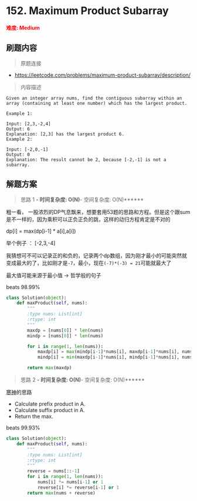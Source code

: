 # 152. Maximum Product Subarray

**<font color=red>难度: Medium</font>**

## 刷题内容

> 原题连接

* https://leetcode.com/problems/maximum-product-subarray/description/

> 内容描述

```
Given an integer array nums, find the contiguous subarray within an array (containing at least one number) which has the largest product.

Example 1:

Input: [2,3,-2,4]
Output: 6
Explanation: [2,3] has the largest product 6.
Example 2:

Input: [-2,0,-1]
Output: 0
Explanation: The result cannot be 2, because [-2,-1] is not a subarray.
```

## 解题方案

> 思路 1
******- 时间复杂度: O(N)******- 空间复杂度: O(N)******

粗一看， 一股浓烈的DP气息飘来，想要套用53题的思路和方程。但是这个跟sum是不一样的，因为乘积可以正负正负的跳，这样的动归方程肯定是不对的

dp[i] = max(dp[i-1] * a[i],a[i])

举个例子 ： [-2,3,-4]


我猜想可不可以记录正的和负的，记录两个dp数组，因为刚才最小的可能突然就变成最大的了，比如刚才是```-7```，最小，现在```(-7)*(-3) = 21```可能就最大了

最大值可能来源于最小值 -> 哲学般的句子

beats 98.99%

```python
class Solution(object):
    def maxProduct(self, nums):
        """
        :type nums: List[int]
        :rtype: int
        """
        maxdp = [nums[0]] * len(nums)
        mindp = [nums[0]] * len(nums)

        for i in range(1, len(nums)):
        	maxdp[i] = max(mindp[i-1]*nums[i], maxdp[i-1]*nums[i], nums[i])
        	mindp[i] = min(maxdp[i-1]*nums[i], mindp[i-1]*nums[i], nums[i])

        return max(maxdp)
```

> 思路 2
******- 时间复杂度: O(N)******- 空间复杂度: O(N)******


[寒神](https://leetcode.com/problems/maximum-product-subarray/discuss/183483/Easy-and-Concise-Python)的思路

- Calculate prefix product in A.
- Calculate suffix product in A.
- Return the max.


beats 99.93%

```python
class Solution(object):
    def maxProduct(self, nums):
        """
        :type nums: List[int]
        :rtype: int
        """
        reverse = nums[::-1]
        for i in range(1, len(nums)):
            nums[i] *= nums[i-1] or 1
            reverse[i] *= reverse[i-1] or 1
        return max(nums + reverse)
```
        
        
        
        
        
        
        
        
        
        
        
        
        
        
        
        
        
        
        
        
        
        
